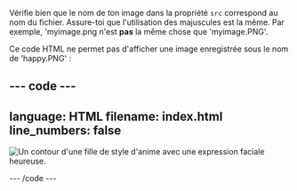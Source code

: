Vérifie bien que le nom de ton image dans la propriété `src` correspond au nom du fichier. Assure-toi que l'utilisation des majuscules est la même. Par exemple, 'myimage.png n'est **pas** la même chose que 'myimage.PNG'.

Ce code HTML ne permet pas d'afficher une image enregistrée sous le nom de 'happy.PNG' :

--- code ---
---
language: HTML
filename: index.html
line_numbers: false
---

<img src="happy.png" alt="Un contour d'une fille de style d'anime avec une expression faciale heureuse."/>

--- /code ---
